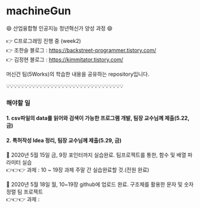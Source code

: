 # machineGun

:smile: 산업융합형 인공지능 청년혁신가 양성 과정 :smile:

:point_right: C프로그래밍 진행 중 (week2)  
:point_right: 조한슬 블로그 : https://backstreet-programmer.tistory.com/  
:point_right: 김정현 블로그 : https://kimmitator.tistory.com/

머신건 팀(5Works)의 학습한 내용을 공유하는 repository입니다.

:bulb::bulb::bulb::bulb::bulb::bulb::bulb::bulb::bulb::bulb::bulb::bulb::bulb::bulb::bulb::bulb::bulb::bulb::bulb::bulb::bulb::bulb::bulb::bulb::bulb::bulb::bulb::bulb::bulb::bulb::bulb::bulb:

### 해야할 일
#### 1. csv파일의 data를 읽어와 검색이 가능한 프로그램 개발, 팀장 교수님께 제출(5.22, 금)  
#### 2. 특허작성 Idea 정리, 팀장 교수님께 제출(5.29, 금)  

:facepunch: 2020년 5월 15일 금, 9장 포인터까지 실습완료. 팀프로젝트를 통한, 함수 및 배열 파라미터 실습  
:point_right::point_right::point_right: 과제 : 10 ~ 19장 과제 주말 간 실습완료할 것.(전원 완료)  
  
:facepunch: 2020년 5월 18일 월, 10~19장 github에 업로드 완료. 구조체를 활용한 문자 및 숫자 정렬 팀 프로젝트  
:point_right::point_right::point_right: 과제 : 
